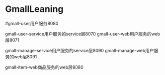 # GmallLeaning

#gmall-user用户服务8080

gmall-user-service用户服务的service层8070
gmall-user-web用户服务的web层8071

gmall-manage-service用户服务的service层8090
gmall-manage-web用户服务的web层8091

gmall-item-web商品服务的web层8080